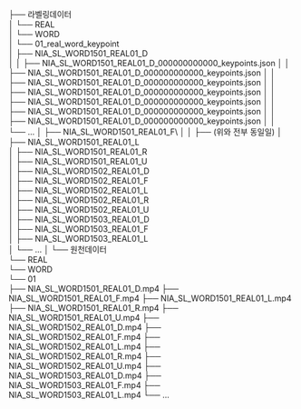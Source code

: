 ├── 라벨링데이터\
│   └── REAL\
│       └── WORD\
│           └── 01_real_word_keypoint\
│               ├── NIA_SL_WORD1501_REAL01_D\
│               │   ├── NIA_SL_WORD1501_REAL01_D_000000000000_keypoints.json
│               │   ├── NIA_SL_WORD1501_REAL01_D_000000000000_keypoints.json
│               │   ├── NIA_SL_WORD1501_REAL01_D_000000000000_keypoints.json
│               │   ├── NIA_SL_WORD1501_REAL01_D_000000000000_keypoints.json
│               │   ├── NIA_SL_WORD1501_REAL01_D_000000000000_keypoints.json
│               │   ├── NIA_SL_WORD1501_REAL01_D_000000000000_keypoints.json
│               │   ├── NIA_SL_WORD1501_REAL01_D_000000000000_keypoints.json
│               │   └── ...
│               ├── NIA_SL_WORD1501_REAL01_F\ 
│               │   ├── (위와 전부 동일일)
│               ├── NIA_SL_WORD1501_REAL01_L\
│               ├── NIA_SL_WORD1501_REAL01_R\
│               ├── NIA_SL_WORD1501_REAL01_U\
│               ├── NIA_SL_WORD1502_REAL01_D\
│               ├── NIA_SL_WORD1502_REAL01_F\
│               ├── NIA_SL_WORD1502_REAL01_L\
│               ├── NIA_SL_WORD1502_REAL01_R\
│               ├── NIA_SL_WORD1502_REAL01_U\
│               ├── NIA_SL_WORD1503_REAL01_D\
│               ├── NIA_SL_WORD1503_REAL01_F\
│               ├── NIA_SL_WORD1503_REAL01_L\
│               └── ...
│
└── 원천데이터\
    └── REAL\
        └── WORD\
            └── 01\
                ├── NIA_SL_WORD1501_REAL01_D.mp4
                ├── NIA_SL_WORD1501_REAL01_F.mp4
                ├── NIA_SL_WORD1501_REAL01_L.mp4
                ├── NIA_SL_WORD1501_REAL01_R.mp4
                ├── NIA_SL_WORD1501_REAL01_U.mp4
                ├── NIA_SL_WORD1502_REAL01_D.mp4
                ├── NIA_SL_WORD1502_REAL01_F.mp4
                ├── NIA_SL_WORD1502_REAL01_L.mp4
                ├── NIA_SL_WORD1502_REAL01_R.mp4
                ├── NIA_SL_WORD1502_REAL01_U.mp4
                ├── NIA_SL_WORD1503_REAL01_D.mp4
                ├── NIA_SL_WORD1503_REAL01_F.mp4
                ├── NIA_SL_WORD1503_REAL01_L.mp4
                └── ...